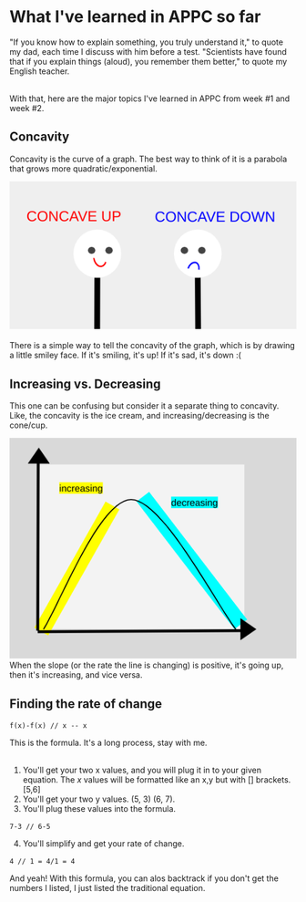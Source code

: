 # What I've learned in APPC so far

"If you know how to explain something, you truly understand it," to quote my dad, each time I discuss with him before a test. "Scientists
have found that if you explain things (aloud), you remember them better," to quote my English teacher. <br><br>

With that, here are the major topics I've learned in APPC from week #1 and week #2. 

## Concavity
Concavity is the curve of a graph. The best way to think of it is a parabola that grows more quadratic/exponential. 

!["Concavity Cartoon"](https://github.com/CaptainSapphire/PH-s-Blog/blob/main/assets/august/Screenshot%202024-08-15%209.00.01%20AM.png?raw=true)<br><br>
There is a simple way to tell the concavity of the graph, which is by drawing a little smiley face. If it's smiling, it's up! If it's sad, it's down :( 

## Increasing vs. Decreasing
This one can be confusing but consider it a separate thing to concavity. Like, the concavity is the ice cream, and increasing/decreasing is the cone/cup. 

!["Increasing or Decreasing Graph"](https://github.com/CaptainSapphire/PH-s-Blog/blob/main/assets/august/Screenshot%202024-08-15%209.14.30%20AM.png?raw=true)
When the slope (or the rate the line is changing) is positive, it's going up, then it's increasing, and vice versa. 

## Finding the rate of change

```
f(x)-f(x) // x -- x
```
This is the formula. It's a long process, stay with me. <br><br>
1. You'll get your two x values, and you will plug it in to your given equation. The *x* values will be formatted like an x,y but with [] brackets. [5,6]
2. You'll get your two y values. (5, 3) (6, 7).
3. You'll plug these values into the formula.
```
7-3 // 6-5
```
4. You'll simplify and get your rate of change.
```
4 // 1 = 4/1 = 4
```
And yeah! With this formula, you can alos backtrack if you don't get the numbers I listed, I just listed the traditional equation. 
